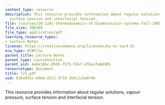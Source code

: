 ```yaml
---
content_type: resource
description: This resource provides information about regular solutions, vapour pressure,
  surface tension and interfacial tension.
file: /courses/20-110j-thermodynamics-of-biomolecular-systems-fall-2005/b1ba551c8dedd2c2371d364c2c3a974b_l21.pdf
file_size: 308369
file_type: application/pdf
learning_resource_types:
- Lecture Notes
license: https://creativecommons.org/licenses/by-nc-sa/4.0/
ocw_type: OCWFile
parent_title: Lecture Notes
parent_type: CourseSection
parent_uid: 4e6e18bc-05b5-f575-53e7-4f6a1fa68985
resourcetype: Document
title: l21.pdf
uid: b1ba551c-8ded-d2c2-371d-364c2c3a974b
---
```

This resource provides information about regular solutions, vapour pressure, surface tension and interfacial tension.